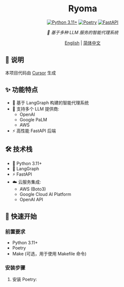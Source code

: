 <div align="center">

# Ryoma

[![Python 3.11+](https://img.shields.io/badge/python-3.11+-blue.svg)](https://www.python.org/downloads/)
[![Poetry](https://img.shields.io/endpoint?url=https://python-poetry.org/badge/v0.json)](https://python-poetry.org/)
[![FastAPI](https://img.shields.io/badge/FastAPI-0.95.2-009688.svg?logo=fastapi)](https://fastapi.tiangolo.com)

_🤖 基于多种 LLM 服务的智能代理系统_

[English](./README.md) | [简体中文](./README_zh.md)

</div>

## 📝 说明

本项目代码由 [Cursor](https://cursor.sh/) 生成

## ✨ 功能特点

- 🧠 基于 LangGraph 构建的智能代理系统
- 🔌 支持多个 LLM 提供商:
  - OpenAI
  - Google PaLM
  - AWS
- ⚡️ 高性能 FastAPI 后端

## 🛠 技术栈

- 🐍 Python 3.11+
- 🔄 LangGraph
- ⚡ FastAPI
- ☁️ 云服务集成:
  - AWS (Boto3)
  - Google Cloud AI Platform
  - OpenAI API

## 🚀 快速开始

### 前置要求

- Python 3.11+
- Poetry
- Make (可选，用于使用 Makefile 命令)

### 安装步骤

1. 安装 Poetry:
